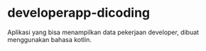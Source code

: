 # developerapp-dicoding
Aplikasi yang bisa menampilkan data pekerjaan developer, dibuat menggunakan bahasa kotlin.
